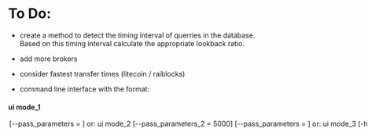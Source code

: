 <h1>To Do:</h1>


- create a method to detect the timing interval of querries in the database. Based on this timing interval calculate the appropriate lookback ratio.

- add more brokers

- consider fastest transfer times (litecoin / raiblocks)

- command line interface with the format:
<h4>
ui mode_1 <option> <option> [--pass_parameters = <variable>]


or:


ui mode_2 <option> [--pass_parameters_2 = 5000] [--pass_parameters = <variable>]
 
 
or:

ui mode_3 (-h | --help | --version)

